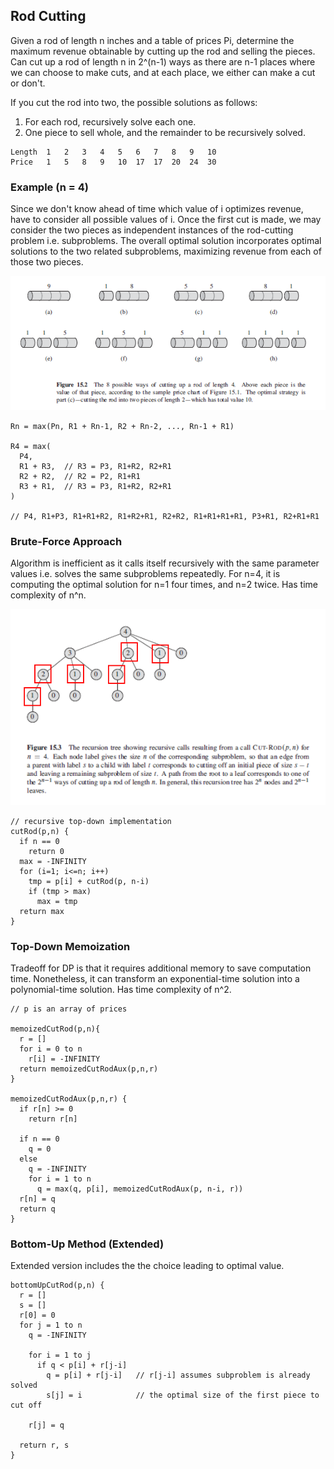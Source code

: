 ## Rod Cutting

Given a rod of length n inches and a table of prices Pi, determine the maximum revenue obtainable by cutting up the rod and selling the pieces. Can cut up a rod of length n in 2^(n-1) ways as there are n-1 places where we can choose to make cuts, and at each place, we either can make a cut or don't.

If you cut the rod into two, the possible solutions as follows:

1. For each rod, recursively solve each one.
2. One piece to sell whole, and the remainder to be recursively solved.

```
Length  1   2   3   4   5   6   7   8   9   10
Price   1   5   8   9   10  17  17  20  24  30
```

### Example (n = 4)

Since we don't know ahead of time which value of i optimizes revenue, have to consider all possible values of i. Once the first cut is made, we may consider the two pieces as independent instances of the rod-cutting problem i.e. subproblems. The overall optimal solution incorporates optimal solutions to the two related subproblems, maximizing revenue from each of those two pieces.

<img src="../../assets/dp-rod-cutting-example.PNG" >

```
Rn = max(Pn, R1 + Rn-1, R2 + Rn-2, ..., Rn-1 + R1)

R4 = max(
  P4,
  R1 + R3,  // R3 = P3, R1+R2, R2+R1
  R2 + R2,  // R2 = P2, R1+R1
  R3 + R1,  // R3 = P3, R1+R2, R2+R1
)

// P4, R1+P3, R1+R1+R2, R1+R2+R1, R2+R2, R1+R1+R1+R1, P3+R1, R2+R1+R1
```

### Brute-Force Approach

Algorithm is inefficient as it calls itself recursively with the same parameter values i.e. solves the same subproblems repeatedly. For n=4, it is computing the optimal solution for n=1 four times, and n=2 twice. Has time complexity of n^n.

<img src="../../assets/dp-brute-force.PNG" >

```
// recursive top-down implementation
cutRod(p,n) {
  if n == 0
    return 0
  max = -INFINITY
  for (i=1; i<=n; i++)
    tmp = p[i] + cutRod(p, n-i)
    if (tmp > max)
      max = tmp
  return max
}
```

### Top-Down Memoization

Tradeoff for DP is that it requires additional memory to save computation time. Nonetheless, it can transform an exponential-time solution into a polynomial-time solution. Has time complexity of n^2.

```
// p is an array of prices

memoizedCutRod(p,n){
  r = []
  for i = 0 to n
    r[i] = -INFINITY
  return memoizedCutRodAux(p,n,r)
}

memoizedCutRodAux(p,n,r) {
  if r[n] >= 0
    return r[n]

  if n == 0
    q = 0
  else
    q = -INFINITY
    for i = 1 to n
      q = max(q, p[i], memoizedCutRodAux(p, n-i, r))
  r[n] = q
  return q
}
```

### Bottom-Up Method (Extended)

Extended version includes the the choice leading to optimal value.

```
bottomUpCutRod(p,n) {
  r = []
  s = []
  r[0] = 0
  for j = 1 to n
    q = -INFINITY

    for i = 1 to j
      if q < p[i] + r[j-i]
        q = p[i] + r[j-i]   // r[j-i] assumes subproblem is already solved
        s[j] = i            // the optimal size of the first piece to cut off

    r[j] = q

  return r, s
}
```
